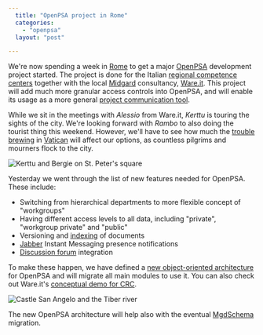 ```yaml
---
  title: "OpenPSA project in Rome"
  categories: 
    - "openpsa"
  layout: "post"

---
```

We're now spending a week in [Rome][1] to get a major [OpenPSA][2] development project started. The project is done for the Italian [regional competence centers][3] together with the local [Midgard][4] consultancy, [Ware.it][5]. This project will add much more granular access controls into OpenPSA, and will enable its usage as a more general [project communication tool][14].

While we sit in the meetings with _Alessio_ from Ware.it, _Kerttu_ is touring the sights of the city. We're looking forward with _Rambo_ to also doing the tourist thing this weekend. However, we'll have to see how much the [trouble brewing][7] in [Vatican][8] will affect our options, as countless pilgrims and mourners flock to the city.

![Kerttu and Bergie on St. Peter's square][6]

Yesterday we went through the list of new features needed for OpenPSA. These include:

* Switching from hierarchical departments to more flexible concept of "workgroups"
* Having different access levels to all data, including "private", "workgroup private" and "public"
* Versioning and [indexing][10] of documents
* [Jabber][11] Instant Messaging presence notifications
* [Discussion forum][12] integration

To make these happen, we have defined a [new object-oriented architecture][15] for OpenPSA and will migrate all main modules to use it. You can also check out Ware.it's [conceptual demo for CRC][13].

![Castle San Angelo and the Tiber river][9]

The new OpenPSA architecture will help also with the eventual [MgdSchema][16] migration.

[1]: http://en.wikipedia.org/wiki/Rome
[2]: http://www.openpsa.org/
[3]: http://www.crcitalia.it/Elenco_sezione.aspx?Categoria=691
[4]: http://www.midgard-project.org/
[5]: http://www.ware.it/
[6]: http://bergie.iki.fi/midcom-serveattachmentguid-60af97a619b7f327738bb3ddf413465e/Rome_St_Peter_Square.jpg
[7]: http://news.bbc.co.uk/2/hi/europe/4400605.stm
[8]: http://www.cia.gov/cia/publications/factbook/geos/vt.html
[9]: http://bergie.iki.fi/midcom-serveattachmentguid-8dcc146ed353b248d1637f7dc2749874/Rome_San_Angelo_and_Tiber.jpg
[10]: http://www.nathan-syntronics.de/midgard/midcom/midcom-2_4/the-midcom-indexer.html
[11]: http://www.jabber.org/about/overview.shtml
[12]: http://www.midgard-project.org/midcom-permalink-bdcb61850ba577b877cdfb7e30c3c438
[13]: http://www.ware.it/crcdemo/
[14]: http://www.basecamphq.com/manifesto.php
[15]: http://www.openpsa.org/development/version_20/core_spec.html
[16]: http://bergie.iki.fi/midcom-permalink-3a0b80c085bff804800914311a05143c